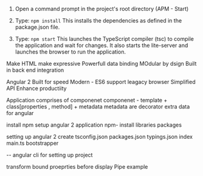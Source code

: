 1) Open a command prompt in the project's root directory (APM - Start)

2) Type: `npm install`
    This installs the dependencies as defined in the package.json file.
    
3) Type: `npm start`
    This launches the TypeScript compiler (tsc) to compile the application and wait for changes. 
    It also starts the lite-server and launches the browser to run the application.

Make HTML make expressive
Powerfull data binding
MOdular by dsign
Built in back end integration

Angular 2 
Built for speed
Modern - ES6
support leagacy browser
Simplified API
Enhance productiity


Application comprises of componenet
componenet - template + class[properties , method] + metadata
metadata are decorator extra data for angular

install npm 
setup angular 2 application
npm- install libraries packages

setting up angular 2
create tsconfig.json
packages.json
typings.json
index
main.ts bootstrapper

-- angular cli for setting up project

transform bound proeprties before display
Pipe example

